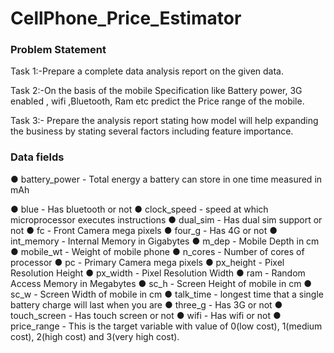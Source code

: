 # CellPhone_Price_Estimator

### Problem Statement

Task 1:-Prepare a complete data analysis report on the given data.

Task 2:-On the basis of the mobile Specification like Battery power, 3G enabled , wifi ,Bluetooth, Ram etc predict the Price range of the mobile.

Task 3:- Prepare the analysis report stating how model will help expanding the business by stating several factors including feature importance.

### Data fields

● battery_power - Total energy a battery can store in one time measured in mAh

● blue - Has bluetooth or not
● clock_speed - speed at which microprocessor executes instructions
● dual_sim - Has dual sim support or not
● fc - Front Camera mega pixels
● four_g - Has 4G or not
● int_memory - Internal Memory in Gigabytes
● m_dep - Mobile Depth in cm
● mobile_wt - Weight of mobile phone
● n_cores - Number of cores of processor
● pc - Primary Camera mega pixels
● px_height - Pixel Resolution Height
● px_width - Pixel Resolution Width
● ram - Random Access Memory in Megabytes
● sc_h - Screen Height of mobile in cm
● sc_w - Screen Width of mobile in cm
● talk_time - longest time that a single battery charge will last when you are
● three_g - Has 3G or not
● touch_screen - Has touch screen or not
● wifi - Has wifi or not
● price_range - This is the target variable with value of 0(low cost), 1(medium cost), 2(high
cost) and 3(very high cost).
